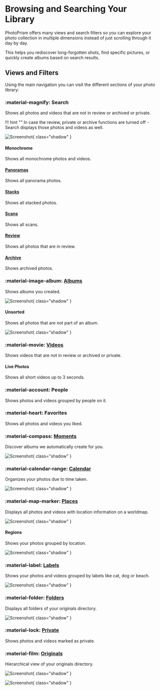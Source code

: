 # Browsing and Searching Your Library

PhotoPrism offers many views and search filters so you can explore your photo collection in multiple dimensions instead of just scrolling through it day by day.

This helps you rediscover long-forgotten shots, find specific pictures, or quickly create albums based on search results.

## Views and Filters

Using the main navigation you can visit the different sections of your photo library:

### :material-magnify: Search

Shows all photos and videos that are not in review or archived or private.

!!! hint ""
    In case the review, private or archive functions are turned off - Search displays those photos and videos as well.

![Screenshot](../organize/img/search-section-2502.jpg){ class="shadow" }

#### Monochrome

Shows all monochrome photos and videos.

#### [Panoramas](../organize/panoramas.md)

Shows all panorama photos.

#### [Stacks](../organize/stacks.md)

Shows all stacked photos.

#### [Scans](../organize/scans.md)

Shows all scans.

#### [Review](../organize/review.md)

Shows all photos that are in review.

#### [Archive](../organize/archive.md)

Shows archived photos.

### :material-image-album: [Albums](../organize/albums.md)

Shows albums you created.

![Screenshot](../organize/img/albums-section-2502.jpg){ class="shadow" }

#### Unsorted

Shows all photos that are not part of an album.

![Screenshot](../organize/img/unsorted-section-2502.jpg){ class="shadow" }

### :material-movie: [Videos](../organize/video.md)

Shows videos that are not in review or archived or private.

#### Live Photos

Shows all short videos up to 3 seconds. 

### :material-account: People

Shows photos and videos grouped by people on it.

### :material-heart: Favorites

Shows all photos and videos you liked.

### :material-compass: [Moments](../organize/moments.md)

Discover albums we automatically create for you.

![Screenshot](../organize/img/moments-section-2502.jpg){ class="shadow" }

### :material-calendar-range: [Calendar](../organize/calendar.md)

Organizes your photos due to time taken.

![Screenshot](../organize/img/calendar-section-2502.jpg){ class="shadow" }

### :material-map-marker: [Places](../organize/places.md)

Displays all photos and videos with location information on a worldmap.

![Screenshot](../organize/img/places-section-2502.jpg){ class="shadow" }

#### Regions

Shows your photos grouped by location.

![Screenshot](../organize/img/regions-section-2502.jpg){ class="shadow" }

### :material-label: [Labels](../organize/labels.md)

Shows your photos and videos grouped by labels like cat, dog or beach.

![Screenshot](../organize/img/labels-section-2502.jpg){ class="shadow" }

### :material-folder: [Folders](../organize/folders.md)

Displays all folders of your originals directory.

![Screenshot](../organize/img/folder-section-2502.jpg){ class="shadow" }

### :material-lock: [Private](../organize/private.md)

Shows photos and videos marked as private.

### :material-film: [Originals](../library/files.md)

Hierarchical view of your originals directory.

![Screenshot](../library/img/files-dark.jpg){ class="shadow" }

![Screenshot](../library/img/files-2-dark.jpg){ class="shadow" }




    
